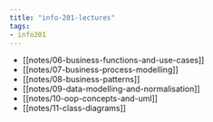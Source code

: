 ```yaml
---
title: "info-201-lectures"
tags: 
- info201
---
```


- [[notes/06-business-functions-and-use-cases]]
- [[notes/07-business-process-modelling]]
- [[notes/08-business-patterns]]
- [[notes/09-data-modelling-and-normalisation]]
- [[notes/10-oop-concepts-and-uml]]
- [[notes/11-class-diagrams]]